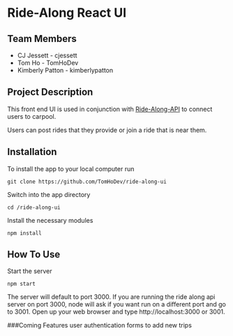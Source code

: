 # Ride-Along React UI

## Team Members

- CJ Jessett - cjessett
- Tom Ho - TomHoDev
- Kimberly Patton - kimberlypatton

## Project Description

This front end UI is used in conjunction with [Ride-Along-API](https://github.com/TomHoDev/ride-along) to connect users to carpool. 

Users can post rides that they provide or join a ride that is near them. 

## Installation 
To install the app to your local computer run

    git clone https://github.com/TomHoDev/ride-along-ui

Switch into the app directory

    cd /ride-along-ui

Install the necessary modules

    npm install

## How To Use
Start the server

    npm start 

The server will default to port 3000. If you are running the ride along api server on port 3000, node will ask if you want run on a different port and go to 3001. Open up your web browser and type http://localhost:3000 or 3001.

###Coming Features
user authentication
forms to add new trips
